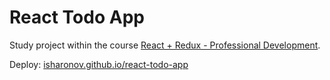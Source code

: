 # React Todo App

Study project within the course [React + Redux - Professional Development](https://www.udemy.com/course/pro-react-redux/).

Deploy: [isharonov.github.io/react-todo-app](https://isharonov.github.io/react-todo-app/)
